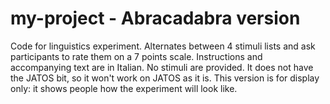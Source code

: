 # my-project - **Abracadabra version**
Code for linguistics experiment. Alternates between 4 stimuli lists and ask participants to rate them on a 7 points scale. 
Instructions and accompanying text are in Italian.
No stimuli are provided. 
It does not have the JATOS bit, so it won't work on JATOS as it is. 
This version is for display only: it shows people how the experiment will look like. 
